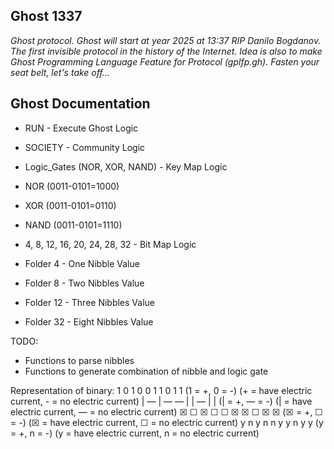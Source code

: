 ## Ghost 1337
*Ghost protocol.* 
*Ghost will start at year 2025 at 13:37 RIP Danilo Bogdanov.*
*The first invisible protocol in the history of the Internet.*
*Idea is also to make Ghost Programming Language Feature for Protocol (gplfp.gh).*
*Fasten your seat belt, let's take off...*

## Ghost Documentation
- RUN - Execute Ghost Logic
- SOCIETY - Community Logic

- Logic_Gates (NOR, XOR, NAND) - Key Map Logic
- NOR (0011-0101=1000)
- XOR (0011-0101=0110)
- NAND (0011-0101=1110)

- 4, 8, 12, 16, 20, 24, 28, 32 - Bit Map Logic
- Folder 4 - One Nibble Value
- Folder 8 - Two Nibbles Value
- Folder 12 - Three Nibbles Value
- Folder 32 - Eight Nibbles Value

TODO:
- Functions to parse nibbles
- Functions to generate combination of nibble and logic gate

Representation of binary:
1	0	1	0	0	1	1	0	1	1  (1 = +, 0 = -) (+ = have electric current, - = no electric current)
|	―	|	―	―	|	|	―	|	|  (| = +, ― = -) (| = have electric current, ― = no electric current)
☒	☐	☒	☐	☐	☒	☒	☐	☒	☒  (☒ = +, ☐ = -) (☒ = have electric current, ☐ = no electric current)
y	n	y	n	n	y	y	n	y	y  (y = +, n = -) (y = have electric current, n = no electric current)
 
